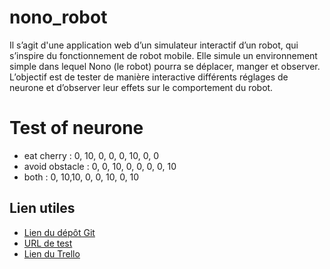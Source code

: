 # nono_robot
Il s’agit d'une application web d’un simulateur interactif d’un robot, qui s’inspire du fonctionnement de robot mobile. Elle simule un environnement simple dans lequel Nono (le robot) pourra se déplacer, manger et observer. L’objectif est de tester de manière interactive différents réglages de neurone et d’observer leur effets sur le comportement du robot.

# Test of neurone
- eat cherry     : 0, 10, 0, 0, 0, 10, 0, 0 
- avoid obstacle : 0, 0, 10, 0, 0, 0, 0, 10
- both           : 0, 10,10, 0, 0, 10, 0, 10

## Lien utiles
- <a href="https://github.com/fcaihjuh/nono_robot.git">Lien du dépôt Git</a>
- <a href="">URL de test</a>
- <a href="https://trello.com/b/WcHKeFMu/nono-le-robot">Lien du Trello</a>
